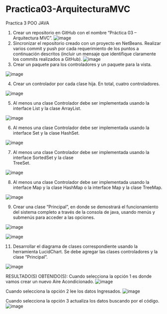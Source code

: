 # Practica03-ArquitecturaMVC
Practica 3 POO JAVA
1. Crear un repositorio en GitHub con el nombre   “Práctica 03 – Arquitectura MVC”.
![image](https://user-images.githubusercontent.com/49033556/56704486-e7d25f80-66d2-11e9-9ad5-c9c707b38770.png)
2. Sincronizar el repositorio creado con un proyecto en NetBeans. Realizar varios commit y push por cada requerimiento de los puntos a continuación descritos (incluir un mensaje que identifique claramente los commits realizados a GitHub). 
![image](https://user-images.githubusercontent.com/49033556/56704555-2ec05500-66d3-11e9-988b-3541a6ed4ef2.png)
3. Crear un paquete para los controladores y un paquete para la vista. 

![image](https://user-images.githubusercontent.com/49033556/56704613-6929f200-66d3-11e9-8b7f-f7fb84d90914.png)




 4. Crear un controlador por cada clase hija. En total, cuatro controladores. 
 
![image](https://user-images.githubusercontent.com/49033556/56704676-abebca00-66d3-11e9-96b2-f0a6206d5267.png)

 5. Al menos una clase Controlador debe ser implementada usando la interface List y la clase ArrayList.
 
 
![image](https://user-images.githubusercontent.com/49033556/56704734-e5bcd080-66d3-11e9-8b8a-e68946b27e0c.png)

6. Al menos una clase Controlador debe ser   implementada usando la interface Set y la clase HashSet.

![image](https://user-images.githubusercontent.com/49033556/56704779-13097e80-66d4-11e9-9f2f-ede22789c936.png)

7. Al menos una clase Controlador debe ser implementada usando la interface SortedSet y la clase  
   TreeSet. 
   
   
![image](https://user-images.githubusercontent.com/49033556/56704837-4a782b00-66d4-11e9-8b5b-3efe14b463b1.png)

 8. Al menos una clase Controlador debe ser implementada usando la interface Map y la clase HashMap o la interface Map y la clase TreeMap. 
 
 ![image](https://user-images.githubusercontent.com/49033556/56704903-8a3f1280-66d4-11e9-93ea-b5c58718b460.png)

 9. Crear una clase “Principal”, en donde se demostrará el funcionamiento del sistema completo a través de la consola de java, usando menús y submenús para acceder a las opciones.  
 
 
![image](https://user-images.githubusercontent.com/49033556/56705020-ed30a980-66d4-11e9-9093-a010e2656366.png)

![image](https://user-images.githubusercontent.com/49033556/56705039-00dc1000-66d5-11e9-8a7e-6d0df302b384.png)

11. Desarrollar el diagrama de clases correspondiente usando la herramienta LucidChart. Se debe agregar las clases controladores y la clase “Principal”. 

![image](https://user-images.githubusercontent.com/49033556/56705106-35e86280-66d5-11e9-9a17-4765783c2588.png)

RESULTADO(S) OBTENIDO(S):
Cuando selecciona la opción 1 es donde vamos crear un nuevo Aire Acondicionado.
![image](https://user-images.githubusercontent.com/49033556/56705163-78aa3a80-66d5-11e9-92fd-ad6ef424365c.png)

Cuando selecciona la opción 2 lee los datos Ingresados.
![image](https://user-images.githubusercontent.com/49033556/56705184-8e1f6480-66d5-11e9-926f-a0c49e676d96.png)

Cuando selecciona la opción 3 actualiza los datos buscando por el código.
![image](https://user-images.githubusercontent.com/49033556/56705221-b73ff500-66d5-11e9-85bf-b9bfbe189858.png)

